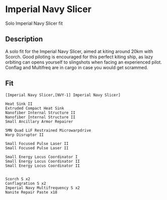# Imperial Navy Slicer

Solo Imperial Navy Slicer fit

## Description

A solo fit for the Imperial Navy Slicer, aimed at kiting around 20km with Scorch. Good piloting is encouraged for this perfect kiting ship, as lazy orbiting can opens yourself to slingshots when facing an experienced pilot. Conflag and Multifreq are in cargo in case you would get scrammed. 

## Fit

```
[Imperial Navy Slicer,[NVY-1] Imperial Navy Slicer]

Heat Sink II
Extruded Compact Heat Sink
Nanofiber Internal Structure II
Nanofiber Internal Structure II
Small Ancillary Armor Repairer

5MN Quad LiF Restrained Microwarpdrive
Warp Disruptor II

Small Focused Pulse Laser II
Small Focused Pulse Laser II

Small Energy Locus Coordinator I
Small Energy Locus Coordinator II
Small Energy Locus Coordinator II


Scorch S x2
Conflagration S x2
Imperial Navy Multifrequency S x2
Nanite Repair Paste x18
```
